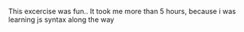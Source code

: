 This excercise was fun..
It took me more than  5 hours, because i was learning js syntax along the way

